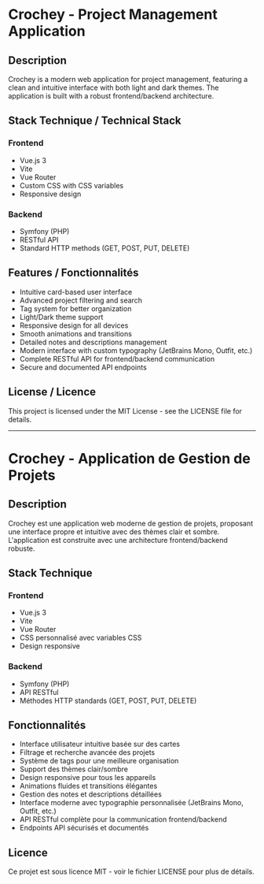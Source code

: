 # Crochey - Project Management Application

## Description
Crochey is a modern web application for project management, featuring a clean and intuitive interface with both light and dark themes. The application is built with a robust frontend/backend architecture.

## Stack Technique / Technical Stack

### Frontend
- Vue.js 3
- Vite
- Vue Router
- Custom CSS with CSS variables
- Responsive design

### Backend
- Symfony (PHP)
- RESTful API
- Standard HTTP methods (GET, POST, PUT, DELETE)

## Features / Fonctionnalités

- Intuitive card-based user interface
- Advanced project filtering and search
- Tag system for better organization
- Light/Dark theme support
- Responsive design for all devices
- Smooth animations and transitions
- Detailed notes and descriptions management
- Modern interface with custom typography (JetBrains Mono, Outfit, etc.)
- Complete RESTful API for frontend/backend communication
- Secure and documented API endpoints

## License / Licence

This project is licensed under the MIT License - see the LICENSE file for details.

---

# Crochey - Application de Gestion de Projets

## Description
Crochey est une application web moderne de gestion de projets, proposant une interface propre et intuitive avec des thèmes clair et sombre. L'application est construite avec une architecture frontend/backend robuste.

## Stack Technique

### Frontend
- Vue.js 3
- Vite
- Vue Router
- CSS personnalisé avec variables CSS
- Design responsive

### Backend
- Symfony (PHP)
- API RESTful
- Méthodes HTTP standards (GET, POST, PUT, DELETE)

## Fonctionnalités

- Interface utilisateur intuitive basée sur des cartes
- Filtrage et recherche avancée des projets
- Système de tags pour une meilleure organisation
- Support des thèmes clair/sombre
- Design responsive pour tous les appareils
- Animations fluides et transitions élégantes
- Gestion des notes et descriptions détaillées
- Interface moderne avec typographie personnalisée (JetBrains Mono, Outfit, etc.)
- API RESTful complète pour la communication frontend/backend
- Endpoints API sécurisés et documentés

## Licence

Ce projet est sous licence MIT - voir le fichier LICENSE pour plus de détails. 
